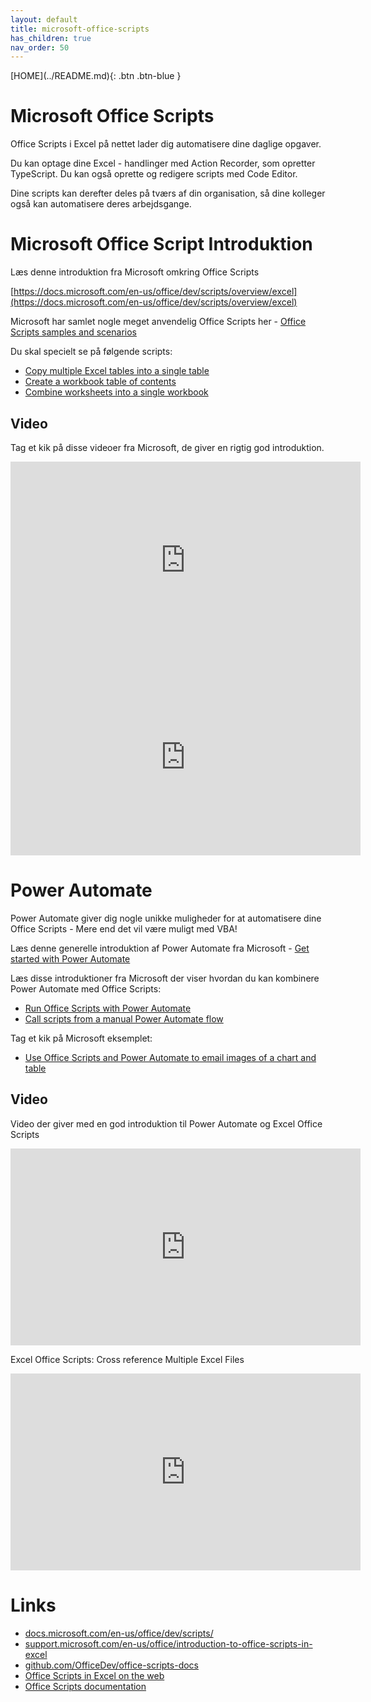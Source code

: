 ```yaml
---
layout: default
title: microsoft-office-scripts
has_children: true
nav_order: 50
---
```

<span class="fs-1">
[HOME](../README.md){: .btn .btn-blue }
</span>

# Microsoft Office Scripts
Office Scripts i Excel på nettet lader dig automatisere dine daglige opgaver. 

Du kan optage dine Excel - handlinger med Action Recorder, som opretter TypeScript. Du kan også oprette og redigere scripts med Code Editor. 

Dine scripts kan derefter deles på tværs af din organisation, så dine kolleger også kan automatisere deres arbejdsgange.

# Microsoft Office Script Introduktion
Læs denne introduktion fra Microsoft omkring Office Scripts

[https://docs.microsoft.com/en-us/office/dev/scripts/overview/excel](https://docs.microsoft.com/en-us/office/dev/scripts/overview/excel)

Microsoft har samlet nogle meget anvendelig Office Scripts her - [Office Scripts samples and scenarios](https://docs.microsoft.com/en-us/office/dev/scripts/resources/samples/samples-overview)

Du skal specielt se på følgende scripts:

- [Copy multiple Excel tables into a single table](https://docs.microsoft.com/en-us/office/dev/scripts/resources/samples/copy-tables-combine)
- [Create a workbook table of contents](https://docs.microsoft.com/en-us/office/dev/scripts/resources/samples/table-of-contents)
- [Combine worksheets into a single workbook](https://docs.microsoft.com/en-us/office/dev/scripts/resources/samples/combine-worksheets-into-single-workbook)

## Video
Tag et kik på disse videoer fra Microsoft, de giver en rigtig god introduktion.

<iframe width="560" height="315" src="https://www.youtube.com/embed/oeP4cb6rpso" title="YouTube video player" frameborder="0" allow="accelerometer; autoplay; clipboard-write; encrypted-media; gyroscope; picture-in-picture" allowfullscreen></iframe>

<iframe width="560" height="315" src="https://www.youtube.com/embed/TAeNyjhXo3c" title="YouTube video player" frameborder="0" allow="accelerometer; autoplay; clipboard-write; encrypted-media; gyroscope; picture-in-picture" allowfullscreen></iframe>


# Power Automate
Power Automate giver dig nogle unikke muligheder for at automatisere dine Office Scripts - Mere end det vil være muligt med VBA!

Læs denne generelle introduktion af Power Automate fra Microsoft - [Get started with Power Automate](https://docs.microsoft.com/en-us/power-automate/getting-started)

Læs disse introduktioner fra Microsoft der viser hvordan du kan kombinere Power Automate med Office Scripts:

- [Run Office Scripts with Power Automate](https://docs.microsoft.com/en-us/office/dev/scripts/develop/power-automate-integration)
- [Call scripts from a manual Power Automate flow](https://docs.microsoft.com/en-us/office/dev/scripts/tutorials/excel-power-automate-manual)

Tag et kik på Microsoft eksemplet:

- [Use Office Scripts and Power Automate to email images of a chart and table](https://docs.microsoft.com/en-us/office/dev/scripts/resources/samples/email-images-chart-table)

## Video
Video der giver med en god introduktion til Power Automate og Excel Office Scripts

<iframe width="560" height="315" src="https://www.youtube.com/embed/VeqzlWNQjjE" title="YouTube video player" frameborder="0" allow="accelerometer; autoplay; clipboard-write; encrypted-media; gyroscope; picture-in-picture" allowfullscreen></iframe>

Excel Office Scripts: Cross reference Multiple Excel Files

<iframe width="560" height="315" src="https://www.youtube.com/embed/dVwqBf483qo" title="YouTube video player" frameborder="0" allow="accelerometer; autoplay; clipboard-write; encrypted-media; gyroscope; picture-in-picture" allowfullscreen></iframe>

# Links
- [docs.microsoft.com/en-us/office/dev/scripts/](https://docs.microsoft.com/en-us/office/dev/scripts/)
- [support.microsoft.com/en-us/office/introduction-to-office-scripts-in-excel](https://support.microsoft.com/en-us/office/introduction-to-office-scripts-in-excel-9fbe283d-adb8-4f13-a75b-a81c6baf163a)
- [github.com/OfficeDev/office-scripts-docs](https://github.com/OfficeDev/office-scripts-docs)
- [Office Scripts in Excel on the web](https://docs.microsoft.com/en-us/office/dev/scripts/overview/excel)
- [Office Scripts documentation](https://docs.microsoft.com/en-us/office/dev/scripts/)